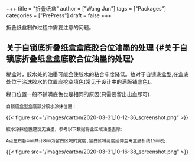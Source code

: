 +++
title = "折叠纸盒"
author = ["Wang Jun"]
tags = ["Packages"]
categories = ["PrePress"]
draft = false
+++

折叠纸盒制作过程中需要注意的问题。

<!--more-->


## 关于自锁底折叠纸盒盒底胶合位油墨的处理 {#关于自锁底折叠纸盒盒底胶合位油墨的处理}

糊盒时，胶水处的油墨可能会使胶水的粘合牢度降低。故对于自锁底盒型,在盒底处位于涂沫胶水的位置应挖空填色(常见于设计中的满版铺底色)。

糊口位置一般不铺满底色也是相同的原因(只需要留出出血即可).

`自锁底盒型盒底部分胶水涂抹位置：`

{{< figure src="/images/carton/2020-03-31_10-12-36_screenshot.png" >}}

`胶水涂抹位置建议无油墨，参考以下数据将此区域油墨去除:`

```text
A点左右各4mm共计8mm为留白区域的宽度,留白区域高度延伸至离盒底折线15mm处.
```

{{< figure src="/images/carton/2020-03-31_10-16-38_screenshot.png" >}}
